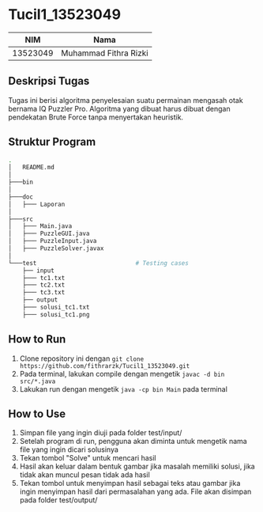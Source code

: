 # Tucil1_13523049

| NIM | Nama |
| :---: | :---: |
| 13523049 | Muhammad Fithra Rizki |

## Deskripsi Tugas
Tugas ini berisi algoritma penyelesaian suatu permainan mengasah otak bernama IQ Puzzler Pro. Algoritma yang dibuat harus dibuat dengan pendekatan Brute Force tanpa menyertakan heuristik.

## Struktur Program
```bash
.
│   README.md
│
├───bin                                   
│
├───doc  
│   ├─── Laporan
│                      
├───src                                                       
│   ├─── Main.java 
│   ├─── PuzzleGUI.java
│   ├─── PuzzleInput.java
│   ├─── PuzzleSolver.javax                     
│  
└───test                            # Testing cases
    ├── input             
    ├─── tc1.txt
    ├─── tc2.txt
    ├─── tc3.txt
    ├── output 
    ├─── solusi_tc1.txt 
    ├─── solusi_tc1.png 
```

## How to Run
1. Clone repository ini dengan `git clone https://github.com/fithrarzk/Tucil1_13523049.git`
2. Pada terminal, lakukan compile dengan mengetik `javac -d bin src/*.java`
3. Lakukan run dengan mengetik `java -cp bin Main` pada terminal

## How to Use
1. Simpan file yang ingin diuji pada folder test/input/
2. Setelah program di run, pengguna akan diminta untuk mengetik nama file yang ingin dicari solusinya
3. Tekan tombol "Solve" untuk mencari hasil
4. Hasil akan keluar dalam bentuk gambar jika masalah memiliki solusi, jika tidak akan muncul pesan tidak ada hasil
5. Tekan tombol untuk menyimpan hasil sebagai teks atau gambar jika ingin menyimpan hasil dari permasalahan yang ada. File akan disimpan pada folder test/output/
